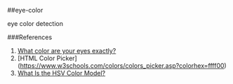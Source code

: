 ##eye-color

eye color detection

###References
1. [What color are your eyes exactly?](https://www.edow.com/general-eye-care/eyecolor/)
2. [HTML Color Picker] (https://www.w3schools.com/colors/colors_picker.asp?colorhex=ffff00)
3. [What Is the HSV Color Model?](https://www.lifewire.com/what-is-hsv-in-design-1078068)
